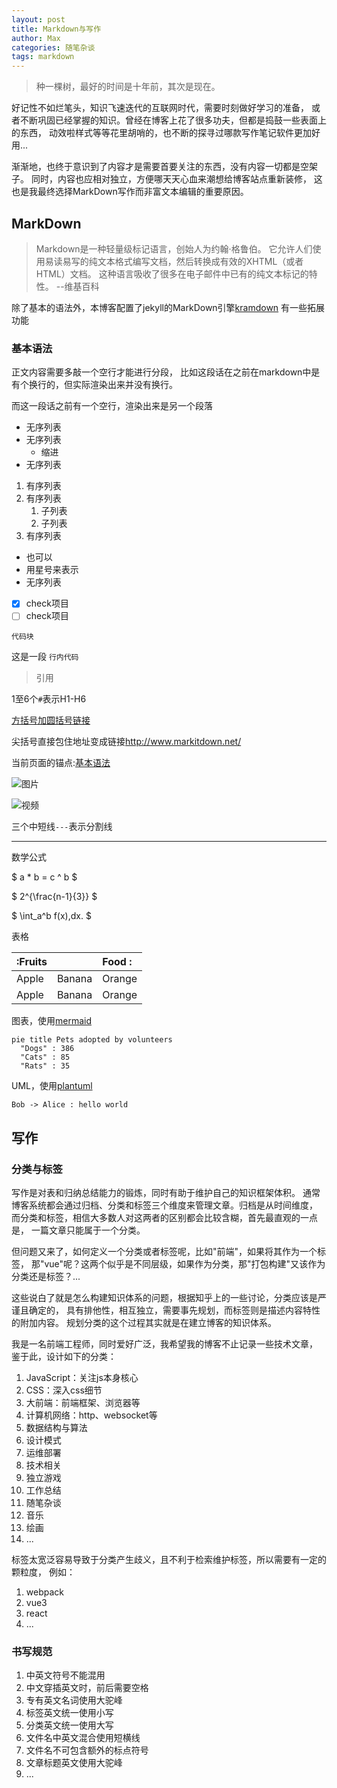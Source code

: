 ```yaml
---
layout: post
title: Markdown与写作
author: Max
categories: 随笔杂谈
tags: markdown
---
```


> 种一棵树，最好的时间是十年前，其次是现在。

好记性不如烂笔头，知识飞速迭代的互联网时代，需要时刻做好学习的准备，
或者不断巩固已经掌握的知识。曾经在博客上花了很多功夫，但都是捣鼓一些表面上的东西，
动效啦样式等等花里胡哨的，也不断的探寻过哪款写作笔记软件更加好用...

渐渐地，也终于意识到了内容才是需要首要关注的东西，没有内容一切都是空架子。
同时，内容也应相对独立，方便哪天天心血来潮想给博客站点重新装修，
这也是我最终选择MarkDown写作而非富文本编辑的重要原因。

## MarkDown
> Markdown是一种轻量级标记语言，创始人为约翰·格鲁伯。
> 它允许人们使用易读易写的纯文本格式编写文档，然后转换成有效的XHTML（或者HTML）文档。
> 这种语言吸收了很多在电子邮件中已有的纯文本标记的特性。 --维基百科

除了基本的语法外，本博客配置了jekyll的MarkDown引擎[kramdown](https://kramdown.gettalong.org/)
有一些拓展功能

### 基本语法

正文内容需要多敲一个空行才能进行分段，
比如这段话在之前在markdown中是有个换行的，但实际渲染出来并没有换行。

而这一段话之前有一个空行，渲染出来是另一个段落

- 无序列表
- 无序列表
  - 缩进
- 无序列表

1. 有序列表
2. 有序列表
   1. 子列表
   2. 子列表
3. 有序列表

* 也可以
* 用星号来表示
* 无序列表

- [x] check项目
- [ ] check项目

```
代码块
```

这是一段 `行内代码`

> 引用

1至6个`#`表示H1-H6

[方括号加圆括号链接](http://www.markitdown.net/)

尖括号直接包住地址变成链接<http://www.markitdown.net/>

当前页面的锚点:[基本语法](#基本语法)

![图片](https://picsum.photos/id/11/500/300)

![视频](https://www.bilibili.com/video/BV1rC4y187Vw)

三个中短线`---`表示分割线

---

数学公式

$ a * b = c ^ b $

$ 2^{\frac{n-1}{3}} $

$ \int\_a^b f(x)\,dx. $

表格

| \:Fruits         ||  Food   :|
|:-------- |:------ |:-------- |
| Apple    | Banana |  Orange  |
| Apple    | Banana |  Orange  |

图表，使用[mermaid](https://mermaid-js.github.io/mermaid/#/)

```mermaid!
pie title Pets adopted by volunteers
  "Dogs" : 386
  "Cats" : 85
  "Rats" : 35
```

UML，使用[plantuml](https://plantuml.com/zh/)

``` plantuml!
Bob -> Alice : hello world
```

## 写作

### 分类与标签

写作是对表和归纳总结能力的锻炼，同时有助于维护自己的知识框架体积。
通常博客系统都会通过归档、分类和标签三个维度来管理文章。归档是从时间维度，
而分类和标签，相信大多数人对这两者的区别都会比较含糊，首先最直观的一点是，
一篇文章只能属于一个分类。

但问题又来了，如何定义一个分类或者标签呢，比如"前端"，如果将其作为一个标签，
那"vue"呢？这两个似乎是不同层级，如果作为分类，那"打包构建"又该作为分类还是标签？...

这些说白了就是怎么构建知识体系的问题，根据知乎上的一些讨论，分类应该是严谨且确定的，
具有排他性，相互独立，需要事先规划，而标签则是描述内容特性的附加内容。
规划分类的这个过程其实就是在建立博客的知识体系。

我是一名前端工程师，同时爱好广泛，我希望我的博客不止记录一些技术文章，
鉴于此，设计如下的分类：
1. JavaScript：关注js本身核心
2. CSS：深入css细节
3. 大前端：前端框架、浏览器等
4. 计算机网络：http、websocket等
5. 数据结构与算法
6. 设计模式
7. 运维部署
8. 技术相关
9. 独立游戏
10. 工作总结
11. 随笔杂谈
12. 音乐
13. 绘画
14. ...


标签太宽泛容易导致于分类产生歧义，且不利于检索维护标签，所以需要有一定的颗粒度，
例如：
1. webpack
2. vue3
3. react
4. ...

### 书写规范

1. 中英文符号不能混用
2. 中文穿插英文时，前后需要空格
3. 专有英文名词使用大驼峰
4. 标签英文统一使用小写
5. 分类英文统一使用大写
6. 文件名中英文混合使用短横线
7. 文件名不可包含额外的标点符号
8. 文章标题英文使用大驼峰
9. ...
